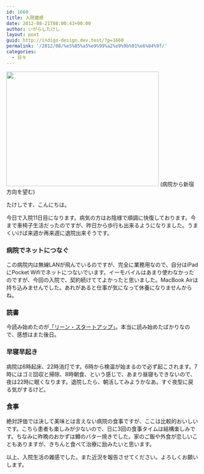 ```yaml
---
id: 1660
title: 入院雑感
date: 2012-08-21T08:00:43+00:00
author: いがらしたけし
layout: post
guid: http://indigo-design.dev.test/?p=1660
permalink: '/2012/08/%e5%85%a5%e9%99%a2%e9%9b%91%e6%84%9f/'
categories:
  - 日々
---
```

<a href="https://picasaweb.google.com/lh/photo/-L0KvBmlSy3asY9gFQ-224MMdmG3sWMzKwIS7SePuSg?feat=embedwebsite"><img src="https://lh4.googleusercontent.com/-1B5KGxPbd2M/UDF2JctpGdI/AAAAAAAAAdA/6yn50DNZJ5I/s400/IMG_0128.JPG" height="300" width="400" /></a>
(病院から新宿方向を望む)

たけしです、こんにちは。

今日で入院11日目になります。病気の方はお陰様で順調に快復しております。今まで車椅子生活だったのですが、昨日から歩行も出来るようになりました。うまくいけば来週か再来週に退院出来そうです。

<h3>病院でネットにつなぐ</h3>

この病院内は無線LANが飛んでいるのですが、完全に業務用なので、自分はiPadにPocket Wifiでネットにつないでいます。イーモバイルはあまり使わなかったのですが、今回の入院で、契約続けててよかったと思いました。MacBook Airは持ち込みませんでした。あれがあると仕事が気になって休養になりませんからね。

<h3>読書</h3>

今読み始めたのが<a href="http://www.amazon.co.jp/dp/4822248976">「リーン・スタートアップ」</a>。本当に読み始めたばかりなので、感想はまた後日。

<h3>早寝早起き</h3>

病院は6時起床、22時消灯です。6時から検温が始まるので必ず起こされます。7時にはゴミ回収と掃除、8時朝食、という感じで、あまり昼寝もできないので、夜は22時に眠くなります。退院したら、朝活してみようかなあ。すぐ夜型に戻る気がするけど。

<h3>食事</h3>

絶対評価では決して美味とは言えない病院の食事ですが、ここは比較的おいしいです。こちら患者も楽しみが少ないので、日に3回の食事タイムは結構楽しみです。ちなみに昨晩のおかずは鱒のバター焼きでした。家のご飯や外食が恋しいこともありますが、きちんと食べて治療に励みたいと思います。

以上、入院生活の雑感でした。また近況を報告させてください。よろしくお願いします。